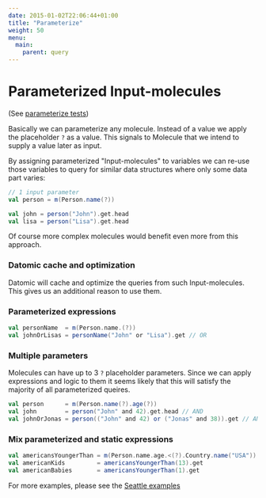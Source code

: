 ```yaml
---
date: 2015-01-02T22:06:44+01:00
title: "Parameterize"
weight: 50
menu:
  main:
    parent: query
---
```


# Parameterized Input-molecules

(See [parameterize tests](https://github.com/scalamolecule/molecule/blob/master/coretest/src/test/scala/molecule/attr/Input.scala))

Basically we can parameterize any molecule. Instead of a value we apply the placeholder `?` as a value. 
This signals to Molecule that we intend to supply a value later as input.

By assigning parameterized "Input-molecules" to variables we can re-use those variables to query for 
similar data structures where only some data part varies:

```scala
// 1 input parameter
val person = m(Person.name(?))

val john = person("John").get.head
val lisa = person("Lisa").get.head
```

Of course more complex molecules would benefit even more from this approach.

### Datomic cache and optimization
Datomic will cache and optimize the queries from such Input-molecules. This gives us an additional 
reason to use them.


### Parameterized expressions

```scala
val personName  = m(Person.name.(?))
val johnOrLisas = personName("John" or "Lisa").get // OR
```

### Multiple parameters
Molecules can have up to 3 `?` placeholder parameters. Since we can apply expressions and logic to 
them it seems likely that this will satisfy the majority of all parameterized queires.

```scala
val person      = m(Person.name(?).age(?))
val john        = person("John" and 42).get.head // AND
val johnOrJonas = person(("John" and 42) or ("Jonas" and 38)).get // AND/OR
```

### Mix parameterized and static expressions

```scala
val americansYoungerThan = m(Person.name.age.<(?).Country.name("USA"))
val americanKids         = americansYoungerThan(13).get
val americanBabies       = americansYoungerThan(1).get
```

For more examples, please see the 
[Seattle examples](https://github.com/scalamolecule/molecule/blob/master/examples/src/test/scala/molecule/examples/seattle/SeattleTests.scala)